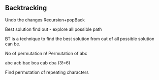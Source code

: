 ## Backtracking

Undo the changes
Recursion+popBack

Best solution find out -
explore all possible path


BT is a technique to find the best solution from out of all possible solution can be.

No of permutation n!
Permutation of abc

abc
acb
bac
bca
cab
cba
(3!=6)


Find permutation of repeating characters




